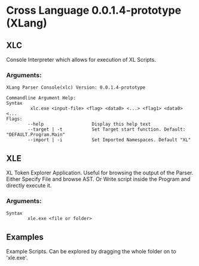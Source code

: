 # Cross Language 0.0.1.4-prototype (XLang)

## XLC
Console Interpreter which allows for execution of XL Scripts.

### Arguments:
```
XLang Parser Console(xlc) Version: 0.0.1.4-prototype

Commandline Argument Help:
Syntax
         xlc.exe <input-file> <flag> <data0> <...> <flag1> <data0> <...
Flags:
        --help                  Display this help text
        --target | -t           Set Target start function. Default: "DEFAULT.Program.Main"
        --import | -i           Set Imported Namespaces. Default "XL"
```

## XLE
XL Token Explorer Application. Useful for browsing the output of the Parser.
Either Specify File and browse AST.
Or Write script inside the Program and directly execute it.

### Arguments:
```
Syntax
		xle.exe <file or folder>
```

## Examples
Example Scripts.
Can be explored by dragging the whole folder on to 'xle.exe'.
